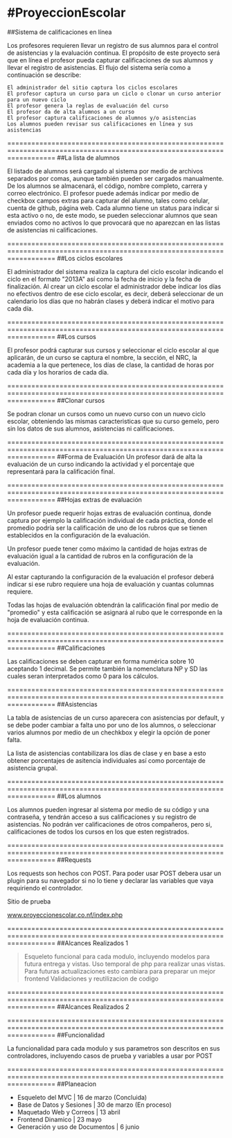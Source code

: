 #ProyeccionEscolar
=================

##Sistema de calificaciones en línea

Los profesores requieren llevar un registro de sus alumnos para el control de asistencias y la evaluación continua. El propósito de este proyecto será que en línea el profesor pueda capturar calificaciones de sus alumnos y llevar el registro de asistencias. El flujo del sistema sería como a continuación se describe:

    El administrador del sitio captura los ciclos escolares
    El profesor captura un curso para un ciclo o clonar un curso anterior para un nuevo ciclo
    El profesor genera la reglas de evaluación del curso
    El profesor da de alta alumnos a un curso
    El profesor captura calificaciones de alumnos y/o asistencias
    Los alumnos pueden revisar sus calificaciones en línea y sus asistencias
    
========================================================================================================================
##La lista de alumnos

El listado de alumnos será cargado al sistema por medio de archivos separados por comas, aunque también pueden ser cargados manualmente.
De los alumnos se almacenará, el código, nombre completo, carrera y correo electrónico.
El profesor puede además indicar por medio de checkbox campos extras para capturar del alumno, tales como celular, cuenta de github, página web.
Cada alumno tiene un status para indicar si esta activo o no, de este modo, se pueden seleccionar alumnos que sean enviados como no activos lo que provocará que no aparezcan en las listas de asistencias ni calificaciones.

========================================================================================================================
##Los ciclos escolares

El administrador del sistema realiza la captura del ciclo escolar indicando el ciclo en el formato "2013A" así como la fecha de inicio y la fecha de finalización.
Al crear un ciclo escolar el administrador debe indicar los días no efectivos dentro de ese ciclo escolar, es decir, deberá seleccionar de un calendario los días que no habrán clases y deberá indicar el motivo para cada día.

========================================================================================================================
##Los cursos

El profesor podrá capturar sus cursos y seleccionar el ciclo escolar al que aplicarán, de un curso se captura el nombre, la sección, el NRC, la academia a la que pertenece, los días de clase, la cantidad de horas por cada día y los horarios de cada día.

========================================================================================================================
##Clonar cursos

Se podran clonar un cursos como un nuevo curso con un nuevo ciclo escolar, obteniendo las mismas caracteristicas que su curso gemelo, pero sin los datos de sus alumnos, asistencias ni calificaciones.

========================================================================================================================
##Forma de Evaluación
Un profesor dará de alta la evaluación de un curso indicando la actividad y el porcentaje que representará para la calificación final.

========================================================================================================================
##Hojas extras de evaluación

Un profesor puede requerir hojas extras de evaluación continua, donde captura por ejemplo la calificación individual de cada práctica, donde el promedio podría ser la calificación de uno de los rubros que se tienen establecidos en la configuración de la evaluación.

Un profesor puede tener como máximo la cantidad de hojas extras de evaluación igual a la cantidad de rubros en la configuración de la evaluación.

Al estar capturando la configuración de la evaluación el profesor deberá indicar si ese rubro requiere una hoja de evaluación y cuantas columnas requiere.

Todas las hojas de evaluación obtendrán la calificación final por medio de "promedio" y esta calificación se asignará al rubo que le corresponde en la hoja de evaluación continua.

========================================================================================================================
##Calificaciones

Las calificaciones se deben capturar en forma numérica sobre 10 aceptando 1 decimal. Se permite también la nomenclatura NP y SD las cuales seran interpretados como 0 para los cálculos.

========================================================================================================================
##Asistencias

La tabla de asistencias de un curso aparecera con asistencias por default, y se debe poder cambiar a falta uno por uno de los alumnos, o seleccionar varios alumnos por medio de un chechkbox y elegir la opción de poner falta.

La lista de asistencias contabilizara los días de clase y en base a esto obtener porcentajes de asitencia individuales así como porcentaje de asistencia grupal.

========================================================================================================================
##Los alumnos

Los alumnos pueden ingresar al sistema por medio de su código y una contraseña, y tendrán acceso a sus calificaciones y su registro de asistencias.
No podrán ver calificaciones de otros compañeros, pero si, calificaciones de todos los cursos en los que esten registrados.

========================================================================================================================
##Requests

Los requests son hechos con POST. Para poder usar POST debera usar un plugin para su navegador si no lo tiene y declarar las variables que vaya requiriendo el controlador.

Sitio de prueba

www.proyeccionescolar.co.nf/index.php

========================================================================================================================
##Alcances Realizados 1 
>Esqueleto funcional para cada modulo, incluyendo modelos para futura entrega y vistas.
>Uso temporal de php para realizar unas vistas. Para futuras actualizaciones esto cambiara para preparar un mejor frontend
>Validaciones y reutilizacion de codigo

========================================================================================================================
##Alcances Realizados 2

========================================================================================================================
##Funcionalidad

La funcionalidad para cada modulo y sus parametros son descritos en sus controladores, incluyendo casos de prueba y 
variables a usar por POST

========================================================================================================================
##Planeacion

* Esqueleto del MVC               |  16 de marzo (Concluida)
* Base de Datos y Sesiones        |  30 de marzo (En proceso) 
* Maquetado Web y Correos         |  13 abril
* Frontend Dinamico               |  23 mayo
* Generación y uso de Documentos  |  6 junio
